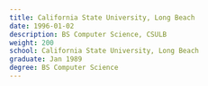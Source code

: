 ```yaml
---
title: California State University, Long Beach
date: 1996-01-02
description: BS Computer Science, CSULB
weight: 200
school: California State University, Long Beach
graduate: Jan 1989
degree: BS Computer Science
---
```


